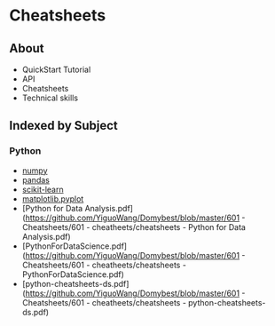 # Cheatsheets

## About

- QuickStart  Tutorial
- API
- Cheatsheets
- Technical skills

## Indexed by Subject

### Python

- [numpy](https://numpy.org/devdocs/user/quickstart.html)
- [pandas](https://pandas.pydata.org/pandas-docs/version/0.25/)
- [scikit-learn](https://scikit-learn.org/stable/)
- [matplotlib.pyplot](https://matplotlib.org/api/pyplot_summary.html)
- [Python for Data Analysis.pdf](https://github.com/YiguoWang/Domybest/blob/master/601 - Cheatsheets/601 - cheatheets/cheatsheets - Python for Data Analysis.pdf)
- [PythonForDataScience.pdf](https://github.com/YiguoWang/Domybest/blob/master/601 - Cheatsheets/601 - cheatheets/cheatsheets - PythonForDataScience.pdf)
- [python-cheatsheets-ds.pdf](https://github.com/YiguoWang/Domybest/blob/master/601 - Cheatsheets/601 - cheatheets/cheatsheets - python-cheatsheets-ds.pdf)

